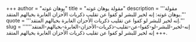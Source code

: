 +++
author = "يوهان غوته"
title = "مقولة يوهان غوته"
description = '''مقولة يوهان غوته: إنه لخير للبشر لو كفوا عن تقليب ذكريات الأحزان الغابرة بخيالهم المتقد.'''
quote = '''إنه لخير للبشر لو كفوا عن تقليب ذكريات الأحزان الغابرة بخيالهم المتقد.'''
slug = '''إنه-لخير-للبشر-لو-كفوا-عن-تقليب-ذكريات-الأحزان-الغابرة-بخيالهم-المتقد'''
+++
إنه لخير للبشر لو كفوا عن تقليب ذكريات الأحزان الغابرة بخيالهم المتقد.
